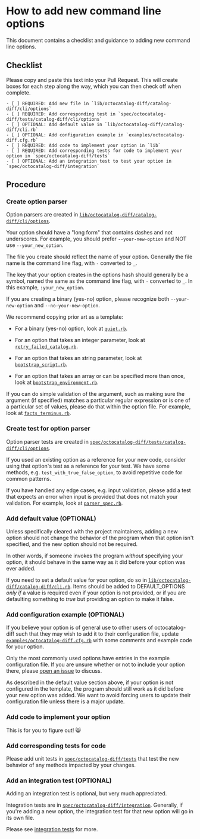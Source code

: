 # How to add new command line options

This document contains a checklist and guidance to adding new command line options.

## Checklist

Please copy and paste this text into your Pull Request. This will create boxes for each step along the way, which you can then check off when complete.

```
- [ ] REQUIRED: Add new file in `lib/octocatalog-diff/catalog-diff/cli/options`
- [ ] REQUIRED: Add corresponding test in `spec/octocatalog-diff/tests/catalog-diff/cli/options`
- [ ] OPTIONAL: Add default value in `lib/octocatalog-diff/catalog-diff/cli.rb`
- [ ] OPTIONAL: Add configuration example in `examples/octocatalog-diff.cfg.rb`
- [ ] REQUIRED: Add code to implement your option in `lib`
- [ ] REQUIRED: Add corresponding tests for code to implement your option in `spec/octocatalog-diff/tests`
- [ ] OPTIONAL: Add an integration test to test your option in `spec/octocatalog-diff/integration`
```

## Procedure

### Create option parser

Option parsers are created in [`lib/octocatalog-diff/catalog-diff/cli/options`](/lib/octocatalog-diff/catalog-diff/cli/options).

Your option should have a "long form" that contains dashes and not underscores. For example, you should prefer `--your-new-option` and NOT use `--your_new_option`.

The file you create should reflect the name of your option. Generally the file name is the command line flag, with `-` converted to `_`.

The key that your option creates in the options hash should generally be a symbol, named the same as the command line flag, with `-` converted to `_`. In this example, `:your_new_option`.

If you are creating a binary (yes-no) option, please recognize both `--your-new-option` and `--no-your-new-option`.

We recommend copying prior art as a template:

- For a binary (yes-no) option, look at [`quiet.rb`](/lib/octocatalog-diff/catalog-diff/cli/options/quiet.rb).

- For an option that takes an integer parameter, look at [`retry_failed_catalog.rb`](/lib/octocatalog-diff/catalog-diff/cli/options/retry_failed_catalog.rb).

- For an option that takes an string parameter, look at [`bootstrap_script.rb`](/lib/octocatalog-diff/catalog-diff/cli/options/bootstrap_script.rb).

- For an option that takes an array or can be specified more than once, look at [`bootstrap_environment.rb`](/lib/octocatalog-diff/catalog-diff/cli/options/bootstrap_environment.rb).

If you can do simple validation of the argument, such as making sure the argument (if specified) matches a particular regular expression or is one of a particular set of values, please do that within the option file. For example, look at [`facts_terminus.rb`](/lib/octocatalog-diff/catalog-diff/cli/options/facts_terminus.rb).

### Create test for option parser

Option parser tests are created in [`spec/octocatalog-diff/tests/catalog-diff/cli/options`](/spec/octocatalog-diff/tests/catalog-diff/cli/options).

If you used an existing option as a reference for your new code, consider using that option's test as a reference for your test. We have some methods, e.g. `test_with_true_false_option`, to avoid repetitive code for common patterns.

If you have handled any edge cases, e.g. input validation, please add a test that expects an error when input is provided that does not match your validation. For example, look at [`parser_spec.rb`](/spec/octocatalog-diff/tests/catalog-diff/cli/options/parser_spec.rb).

### Add default value (OPTIONAL)

Unless specifically cleared with the project maintainers, adding a new option should not change the behavior of the program when that option isn't specified, and the new option should not be required.

In other words, if someone invokes the program *without* specifying your option, it should behave in the same way as it did before your option was ever added.

If you need to set a default value for your option, do so in [`lib/octocatalog-diff/catalog-diff/cli.rb`](/lib/octocatalog-diff/catalog-diff/cli.rb). Items should be added to DEFAULT_OPTIONS *only if* a value is required even if your option is not provided, or if you are defaulting something to *true* but providing an option to make it false.

### Add configuration example (OPTIONAL)

If you believe your option is of general use to other users of octocatalog-diff such that they may wish to add it to their configuration file, update [`examples/octocatalog-diff.cfg.rb`](/examples/octocatalog-diff.cfg.rb) with some comments and example code for your option.

Only the most commonly used options have entries in the example configuration file. If you are unsure whether or not to include your option there, please [open an issue](https://github.com/github/octocatalog-diff/issues/new) to discuss.

As described in the default value section above, if your option is not configured in the template, the program should still work as it did before your new option was added. We want to avoid forcing users to update their configuration file unless there is a major update.

### Add code to implement your option

This is for you to figure out! :smile_cat:

### Add corresponding tests for code

Please add unit tests in [`spec/octocatalog-diff/tests`](/spec/octocatalog-diff/tests) that test the new behavior of any methods impacted by your changes.

### Add an integration test (OPTIONAL)

Adding an integration test is optional, but very much appreciated.

Integration tests are in [`spec/octocatalog-diff/integration`](/spec/octocatalog-diff/integration). Generally, if you're adding a new option, the integration test for that new option will go in its own file.

Please see [integration tests](/doc/dev/integration-tests.md) for more.
